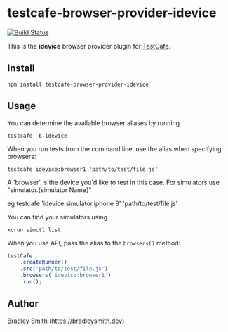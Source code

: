 # testcafe-browser-provider-idevice
[![Build Status](https://dev.azure.com/BradleySmith0287/testcafe-browser-provider-android/_apis/build/status/bsmithb2.testcafe-browser-provider-android?branchName=master)](https://dev.azure.com/BradleySmith0287/testcafe-browser-provider-android/_build/latest?definitionId=1&branchName=master)

This is the **idevice** browser provider plugin for [TestCafe](http://devexpress.github.io/testcafe).

## Install

```
npm install testcafe-browser-provider-idevice
```

## Usage


You can determine the available browser aliases by running
```
testcafe -b idevice
```

When you run tests from the command line, use the alias when specifying browsers: 

```
testcafe idevice:browser1 'path/to/test/file.js'
```

A 'browser' is the device you'd like to test in this case. For simulators use "simulator.{simulator Name}"

eg testcafe 'idevice:simulator.iphone 8' 'path/to/test/file.js'

You can find your simulators using

```
xcrun simctl list
```

When you use API, pass the alias to the `browsers()` method:

```js
testCafe
    .createRunner()
    .src('path/to/test/file.js')
    .browsers('idevice:browser1')
    .run();
```

## Author
Bradley Smith (https://bradleysmith.dev)

